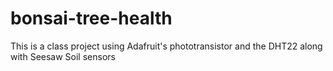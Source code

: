 # bonsai-tree-health
This is a class project using Adafruit's phototransistor and the DHT22 along with Seesaw Soil sensors
